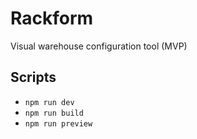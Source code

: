 # Rackform

Visual warehouse configuration tool (MVP)

## Scripts

- `npm run dev`
- `npm run build`
- `npm run preview`